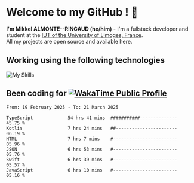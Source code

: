 # Welcome to my GitHub ! 🌃

**I'm Mikkel ALMONTE--RINGAUD (he/him)** - I'm a fullstack developer and student at the [IUT of the University of Limoges, France](https://iut.unilim.fr). \
All my projects are open source and available here.

## Working using the following technologies

![My Skills](https://skillicons.dev/icons?i=solidjs,pnpm,nodejs,ts,js,vercel,netlify,html,css,rust,astro,git,vue,md,electron,figma,github,bash,bun,cloudflare,py,tailwind,nginx,npm,tauri,vite,zig,yarn,windicss,dart,flutter,kotlin&theme=dark)

## Been coding for [![WakaTime Public Profile](https://wakatime.com/badge/user/0839e595-e07a-435c-8d59-ed95f2a3d6dd.svg?style=flat-square)](https://wakatime.com/@0839e595-e07a-435c-8d59-ed95f2a3d6dd)

<!--START_SECTION:waka-->

```plain
From: 19 February 2025 - To: 21 March 2025

TypeScript             54 hrs 41 mins  ###########--------------   45.75 %
Kotlin                 7 hrs 24 mins   ##-----------------------   06.19 %
HTML                   7 hrs 7 mins    #------------------------   05.96 %
JSON                   6 hrs 53 mins   #------------------------   05.76 %
Swift                  6 hrs 39 mins   #------------------------   05.57 %
JavaScript             6 hrs 10 mins   #------------------------   05.16 %
```

<!--END_SECTION:waka-->
